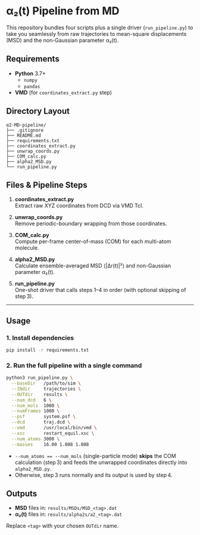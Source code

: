 # α₂(t) Pipeline from MD

This repository bundles four scripts plus a single driver (`run_pipeline.py`) to take you seamlessly from raw trajectories to mean-square displacements (MSD) and the non-Gaussian parameter α₂(t).

## Requirements

- **Python** 3.7+
  - `numpy`
  - `pandas`
- **VMD** (for `coordinates_extract.py` step)

## Directory Layout

```
α2-MD-pipeline/
├── .gitignore
├── README.md
├── requirements.txt
├── coordinates_extract.py
├── unwrap_coords.py
├── COM_calc.py
├── alpha2_MSD.py
└── run_pipeline.py
```

## Files & Pipeline Steps

1. **coordinates_extract.py**  
   Extract raw XYZ coordinates from DCD via VMD Tcl.

2. **unwrap_coords.py**  
   Remove periodic-boundary wrapping from those coordinates.

3. **COM_calc.py**  
   Compute per-frame center-of-mass (COM) for each multi-atom molecule.

4. **alpha2_MSD.py**  
   Calculate ensemble-averaged MSD ⟨|Δr(t)|²⟩ and non-Gaussian parameter α₂(t).

5. **run_pipeline.py**  
   One-shot driver that calls steps 1–4 in order (with optional skipping of step 3).

---

## Usage

### 1. Install dependencies

```bash
pip install -r requirements.txt
```

### 2. Run the full pipeline with a single command

```bash
python3 run_pipeline.py \
  --baseDir   /path/to/sim \
  --INdir     trajectories \
  --OUTdir    results \
  --num_dcd   6 \
  --num_mols  1000 \
  --numFrames 1000 \
  --psf       system.psf \
  --dcd       traj.dcd \
  --vmd       /usr/local/bin/vmd \
  --xsc       restart_equil.xsc \
  --num_atoms 3000 \
  --masses    16.00 1.008 1.008
```

- `--num_atoms == --num_mols` (single-particle mode) **skips** the COM calculation (step 3) and feeds the unwrapped coordinates directly into `alpha2_MSD.py`.
- Otherwise, step 3 runs normally and its output is used by step 4.

## Outputs

- **MSD** files in:  `results/MSDs/MSD_<tag>.dat`
- **α₂(t)** files in: `results/alpha2s/a2_<tag>.dat`

Replace `<tag>` with your chosen `OUTdir` name.